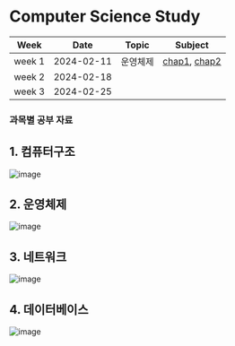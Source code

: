 # Computer Science Study

|Week|Date|Topic|Subject|
|:---:|:---:|:---:|:---:|
|week 1|2024-02-11|운영체제|[chap1](https://github.com/yht0827/cs_study/blob/main/%EC%9A%B4%EC%98%81%EC%B2%B4%EC%A0%9C/chap1.md), [chap2](https://github.com/yht0827/cs_study/blob/main/%EC%9A%B4%EC%98%81%EC%B2%B4%EC%A0%9C/chap2.md)||
|week 2|2024-02-18||||
|week 3|2024-02-25||||


### 과목별 공부 자료
## 1. 컴퓨터구조
![image](https://github.com/yht0827/cs_study/assets/35368554/350f88fb-5dce-42f4-bf29-1f2815abdfd1)

## 2. 운영체제
![image](https://github.com/yht0827/cs_study/assets/35368554/b0591722-bcd1-48ff-bcb8-9c72eeb93baa)

## 3. 네트워크
 ![image](https://github.com/yht0827/cs_study/assets/35368554/d86a7b86-57a6-4d72-aa8b-1757abb31cd2)

## 4. 데이터베이스
 ![image](https://github.com/yht0827/cs_study/assets/35368554/93802095-3976-4f2c-984e-d4d1c48e8fc0)


